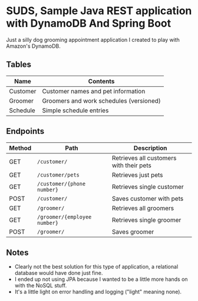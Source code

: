 # SUDS, Sample Java REST application with DynamoDB And Spring Boot

Just a silly dog grooming appointment application I created to play with Amazon's DynamoDB.

## Tables

| Name     | Contents |
|----------|----------|
| Customer | Customer names and pet information |
| Groomer  | Groomers and work schedules (versioned) |
| Schedule | Simple schedule entries |

## Endpoints

| Method | Path | Description |
|------|-------------------------------|----------------------------------------|
| GET  | `/customer/`                | Retrieves all customers with their pets |
| GET  | `/customer/pets`             | Retrieves just pets |
| GET  | `/customer/{phone number}` | Retrieves single customer |
| POST | `/customer/`                 | Saves customer with pets |
| GET  | `/groomer/`                    | Retrieves all groomers |
| GET  | `/groomer/{employee number}` | Retrieves single groomer |
| POST | `/groomer/`                    | Saves groomer |

## Notes

* Clearly not the best solution for this type of application, a relational database would have done just fine.
* I ended up not using JPA because I wanted to be a little more hands on with the NoSQL stuff.
* It's a little light on error handling and logging ("light" meaning none).

